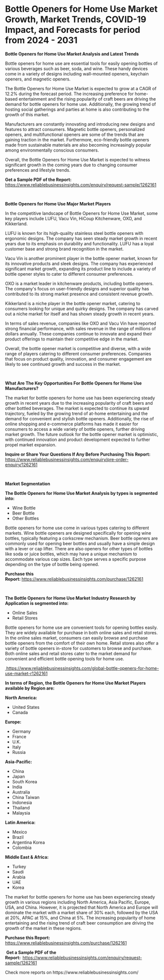 <p><h1>Bottle Openers for Home Use Market Growth, Market Trends, COVID-19 Impact, and Forecasts for period from 2024 - 2031</h1></p><p><strong>Bottle Openers for Home Use Market Analysis and Latest Trends</strong></p>
<p><p>Bottle openers for home use are essential tools for easily opening bottles of various beverages such as beer, soda, and wine. These handy devices come in a variety of designs including wall-mounted openers, keychain openers, and magnetic openers.</p><p>The Bottle Openers for Home Use Market is expected to grow at a CAGR of 12.2% during the forecast period. The increasing preference for home-based entertainment and the rising popularity of craft beers are driving the demand for bottle openers for home use. Additionally, the growing trend of hosting social gatherings and parties at home is also contributing to the growth of this market.</p><p>Manufacturers are constantly innovating and introducing new designs and features to attract consumers. Magnetic bottle openers, personalized openers, and multifunctional openers are some of the trends that are gaining traction in the market. Furthermore, eco-friendly bottle openers made from sustainable materials are also becoming increasingly popular among environmentally conscious consumers.</p><p>Overall, the Bottle Openers for Home Use Market is expected to witness significant growth in the coming years due to changing consumer preferences and lifestyle trends.</p></p>
<p><strong>Get a Sample PDF of the Report:&nbsp;</strong> <a href="https://www.reliablebusinessinsights.com/enquiry/request-sample/1262161">https://www.reliablebusinessinsights.com/enquiry/request-sample/1262161</a></p>
<p>&nbsp;</p>
<p><strong>Bottle Openers for Home Use Major Market Players</strong></p>
<p><p>In the competitive landscape of Bottle Openers for Home Use Market, some key players include LUFU, Vacu Vin, HiCoup Kitchenware, OXO, and Kikkerland. </p><p>LUFU is known for its high-quality stainless steel bottle openers with ergonomic designs. The company has seen steady market growth in recent years due to its emphasis on durability and functionality. LUFU has a loyal customer base and strong brand recognition in the market.</p><p>Vacu Vin is another prominent player in the bottle opener market, known for its innovative products and sleek designs. The company has experienced significant market growth, expanding its product line to include a variety of bottle opener styles to cater to different consumer preferences.</p><p>OXO is a market leader in kitchenware products, including bottle openers. The company's focus on user-friendly designs and superior quality has contributed to its strong market presence and consistent revenue growth.</p><p>Kikkerland is a niche player in the bottle opener market, catering to consumers looking for unique and quirky designs. The company has carved out a niche market for itself and has shown steady growth in recent years.</p><p>In terms of sales revenue, companies like OXO and Vacu Vin have reported strong financial performance, with sales revenue in the range of millions of dollars annually. These companies continue to innovate and expand their product offerings to maintain their competitive edge in the market.</p><p>Overall, the bottle opener market is competitive and diverse, with a wide range of players catering to different consumer preferences. Companies that focus on product quality, innovation, and consumer engagement are likely to see continued growth and success in the market.</p></p>
<p>&nbsp;</p>
<p><strong>What Are The Key Opportunities For Bottle Openers for Home Use Manufacturers?</strong></p>
<p><p>The market for bottle openers for home use has been experiencing steady growth in recent years due to the increasing popularity of craft beers and other bottled beverages. The market is expected to continue its upward trajectory, fueled by the growing trend of at-home entertaining and the demand for convenient and stylish bottle openers. Additionally, the rise of online shopping and e-commerce platforms has made it easier for consumers to access a wide variety of bottle openers, further driving market growth. The future outlook for the bottle opener market is optimistic, with continued innovation and product development expected to further propel market expansion.</p></p>
<p><strong>Inquire or Share Your Questions If Any Before Purchasing This Report:</strong> <a href="https://www.reliablebusinessinsights.com/enquiry/pre-order-enquiry/1262161">https://www.reliablebusinessinsights.com/enquiry/pre-order-enquiry/1262161</a></p>
<p>&nbsp;</p>
<p><strong>Market Segmentation</strong></p>
<p><strong>The Bottle Openers for Home Use Market Analysis by types is segmented into:</strong></p>
<p><ul><li>Wine Bottle</li><li>Beer Bottle</li><li>Other Bottles</li></ul></p>
<p><p>Bottle openers for home use come in various types catering to different markets. Wine bottle openers are designed specifically for opening wine bottles, typically featuring a corkscrew mechanism. Beer bottle openers are commonly used for opening beer bottles and usually have a simple design with a lever or cap lifter. There are also openers for other types of bottles like soda or juice bottles, which may have a unique mechanism to accommodate various cap sizes. Each type serves a specific purpose depending on the type of bottle being opened.</p></p>
<p><strong>Purchase this Report:&nbsp;</strong><a href="https://www.reliablebusinessinsights.com/purchase/1262161">https://www.reliablebusinessinsights.com/purchase/1262161</a></p>
<p>&nbsp;</p>
<p><strong>The Bottle Openers for Home Use Market Industry Research by Application is segmented into:</strong></p>
<p><ul><li>Online Sales</li><li>Retail Stores</li></ul></p>
<p><p>Bottle openers for home use are convenient tools for opening bottles easily. They are widely available for purchase in both online sales and retail stores. In the online sales market, consumers can easily browse and purchase bottle openers from the comfort of their own home. Retail stores also offer a variety of bottle openers in-store for customers to browse and purchase. Both online sales and retail stores cater to the market demand for convenient and efficient bottle opening tools for home use.</p></p>
<p><a href="https://www.reliablebusinessinsights.com/global-bottle-openers-for-home-use-market-r1262161">&nbsp;https://www.reliablebusinessinsights.com/global-bottle-openers-for-home-use-market-r1262161</a></p>
<p><strong>In terms of Region, the Bottle Openers for Home Use Market Players available by Region are:</strong></p>
<p>
    <p> <strong> North America: </strong>
        <ul>
            <li>United States</li>
            <li>Canada</li>
        </ul>
        </p> 
    <p> <strong> Europe: </strong>
        <ul>
            <li>Germany</li>
            <li>France</li>
            <li>U.K.</li>
            <li>Italy</li>
            <li>Russia</li>
        </ul>
        </p> 
    <p> <strong> Asia-Pacific: </strong>
        <ul>
            <li>China</li>
            <li>Japan</li>
            <li>South Korea</li>
            <li>India</li>
            <li>Australia</li>
            <li>China Taiwan</li>
            <li>Indonesia</li>
            <li>Thailand</li>
            <li>Malaysia</li>
        </ul>
        </p> 
    <p> <strong> Latin America: </strong>
        <ul>
            <li>Mexico</li>
            <li>Brazil</li>
            <li>Argentina Korea</li>
            <li>Colombia</li>
        </ul>
        </p> 
    <p> <strong> Middle East & Africa: </strong>
        <ul>
            <li>Turkey</li>
            <li>Saudi</li>
            <li>Arabia</li>
            <li>UAE</li>
            <li>Korea</li>
        </ul>
    </p>
    </p>
<p><p>The market for bottle openers for home use has been experiencing steady growth in various regions including North America, Asia Pacific, Europe, USA, and China. However, it is projected that North America and Europe will dominate the market with a market share of 30% each, followed by the USA at 20%, APAC at 15%, and China at 5%. The increasing popularity of home entertaining and the rising trend of craft beer consumption are driving the growth of the market in these regions.</p></p>
<p><strong>Purchase this Report: </strong><a href="https://www.reliablebusinessinsights.com/purchase/1262161">https://www.reliablebusinessinsights.com/purchase/1262161</a></p>
<p>&nbsp;<strong>Get a Sample PDF of the Report:&nbsp;&nbsp;</strong><a href="https://www.reliablebusinessinsights.com/enquiry/request-sample/1262161">https://www.reliablebusinessinsights.com/enquiry/request-sample/1262161</a></p>
<p><strong></strong></p>
<p>Check more reports on https://www.reliablebusinessinsights.com/</p>